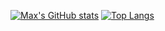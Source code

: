 [![Max's GitHub stats](https://github-readme-stats.vercel.app/api?username=maxbernard3&count_private=true&theme=tokyonight&show_icons=true)](https://github.com/anuraghazra/github-readme-stats)
[![Top Langs](https://github-readme-stats.vercel.app/api/top-langs/?username=maxbernard3&hide=shaderlab,html,hlsl,css,javascript,cmake,ink&count_private=true&theme=tokyonight)](https://github.com/anuraghazra/github-readme-stats)
